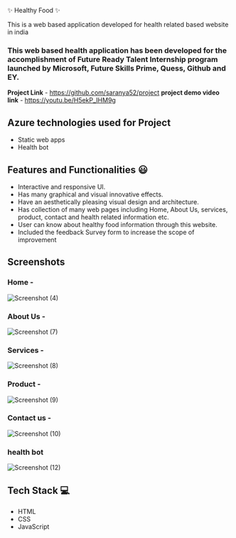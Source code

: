 
✨  Healthy Food ✨

This is a web based application developed for health related based website in india

### This web based health application has been developed for the accomplishment of Future Ready Talent Internship program launched by Microsoft, Future Skills Prime, Quess, Github and EY.


**Project Link** - https://github.com/saranya52/project
**project demo video link** - https://youtu.be/H5ekP_IHM9g

## Azure technologies used for Project

- Static web apps
- Health bot

## Features and Functionalities 😃

- Interactive and responsive UI.
- Has many graphical and visual innovative effects.
- Have an aesthetically pleasing visual design and architecture.
- Has collection of many web pages including Home, About Us, services, product, contact and health related information etc.
- User can know about healthy food information through this website.
- Included the feedback Survey form to increase the scope of improvement 

## Screenshots

### Home   -

![Screenshot (4)](https://user-images.githubusercontent.com/116182885/204827776-862852cf-bee3-4950-bb58-9314c22f6a00.png)
   

### About Us -

![Screenshot (7)](https://user-images.githubusercontent.com/116182885/204828812-8d364e17-106b-4e16-ba5c-0c0e1409d57d.png)


### Services -

![Screenshot (8)](https://user-images.githubusercontent.com/116182885/204830926-c34c7f8f-0363-40d4-954d-8f3ae753214e.png)


### Product  -
 
![Screenshot (9)](https://user-images.githubusercontent.com/116182885/204832866-897b5f90-9081-43b8-ae04-6267dc8130fc.png)

  
### Contact us -

![Screenshot (10)](https://user-images.githubusercontent.com/116182885/204832109-7e17dbbe-292d-4f93-a6b6-1916783e83f5.png)


### health bot

![Screenshot (12)](https://user-images.githubusercontent.com/116182885/204832396-782df52a-609d-4b2c-acab-e0df0783ffca.png)



## Tech Stack 💻


- HTML
- CSS
- JavaScript


